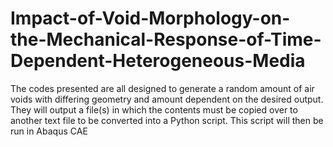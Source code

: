 # Impact-of-Void-Morphology-on-the-Mechanical-Response-of-Time-Dependent-Heterogeneous-Media

The codes presented are all designed to generate a random amount of air voids with differing geometry and amount dependent
on the desired output.
They will output a file(s) in which the contents must be copied over to another text file to be converted into a Python script.
This script will then be run in Abaqus CAE
